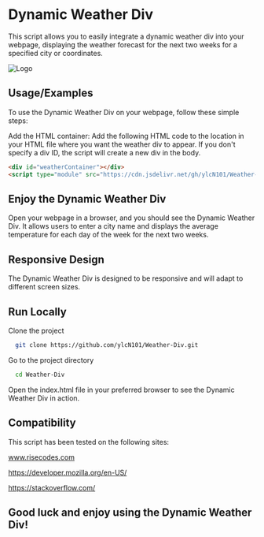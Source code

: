 
# Dynamic Weather Div

This script allows you to easily integrate a dynamic weather div into your webpage, displaying the weather forecast for the next two weeks for a specified city or coordinates.

  <img src="https://res.cloudinary.com/dezqiqsqb/image/upload/v1701781004/bhjtwfsdjirzwuvcpfez.png" alt="Logo">

## Usage/Examples
To use the Dynamic Weather Div on your webpage, follow these simple steps:

Add the HTML container:
Add the following HTML code to the location in your HTML file where you want the weather div to appear. If you don't specify a div ID, the script will create a new div in the body.

```html
<div id="weatherContainer"></div>
<script type="module" src="https://cdn.jsdelivr.net/gh/ylcN101/Weather-Div/script.min.js"></script>
```


## Enjoy the Dynamic Weather Div

Open your webpage in a browser, and you should see the Dynamic Weather Div. It allows users to enter a city name and displays the average temperature for each day of the week for the next two weeks.

## Responsive Design
The Dynamic Weather Div is designed to be responsive and will adapt to different screen sizes.
## Run Locally

Clone the project

```bash
  git clone https://github.com/ylcN101/Weather-Div.git
```

Go to the project directory

```bash
  cd Weather-Div
```

Open the index.html file in your preferred browser to see the Dynamic Weather Div in action.


## Compatibility

This script has been tested on the following sites:

www.risecodes.com

https://developer.mozilla.org/en-US/

https://stackoverflow.com/



## Good luck and enjoy using the Dynamic Weather Div!
